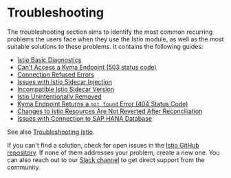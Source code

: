 # Troubleshooting

The troubleshooting section aims to identify the most common recurring problems the users face when they use the Istio module, as well as the most suitable solutions to these problems. It contains the following guides:
- [Istio Basic Diagnostics](./03-00-istio-basic-diagnostics.md)
- [Can't Access a Kyma Endpoint (503 status code)](./03-10-503-no-access.md)
- [Connection Refused Errors](./03-20-connection-refused.md)
- [Issues with Istio Sidecar Injection](./03-30-istio-no-sidecar.md)
- [Incompatible Istio Sidecar Version](./03-40-incompatible-istio-sidecar-version.md)
- [Istio Unintentionally Removed](./03-50-recovering-from-unintentional-istio-removal.md)
- [Kyma Endpoint Returns a `not found` Error (404 Status Code)](./03-60-404-on-istio-gateway.md)
- [Changes to Istio Resources Are Not Reverted After Reconciliation](./03-70-reconciliation-fails-on-istio-install.md)
- [Issues with Connection to SAP HANA Database](./03-80-cannot-connect-to-hana-db.md)

See also [Troubleshooting Istio](https://github.com/istio/istio/wiki/Troubleshooting-Istio).

If you can't find a solution, check for open issues in the [Istio GitHub repository](https://git[hub.com/kyma-project/istio/issues). If none of them addresses your problem, create a new one. You can also reach out to our [Slack channel](https://kyma-community.slack.com/) to get direct support from the community.